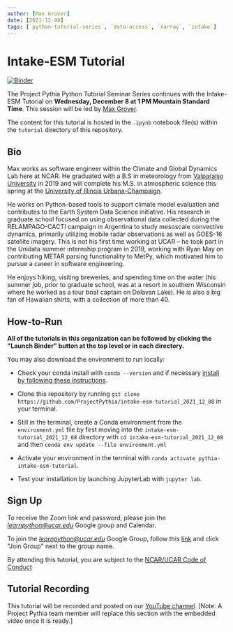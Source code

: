 ```yaml
---
author: [Max Grover]
date: [2021-12-08]
tags: [`python-tutorial-series`, `data-access`, `xarray`, `intake`]
---
```



# Intake-ESM Tutorial

[![Binder](https://mybinder.org/badge_logo.svg)](https://mybinder.org/v2/gh/ProjectPythiaTutorials/intake-esm-tutorial_2021_12_08/main)

The Project Pythia Python Tutorial Seminar Series continues with the Intake-ESM Tutorial on **Wednesday, December 8 at 1 PM Mountain Standard Time**. This session will be led by [Max Grover](https://github.com/mgrover1).

The content for this tutorial is hosted in the `.ipynb` notebook file(s) within the `tutorial` directory of this repository.


## Bio

Max works as software engineer within the Climate and Global Dynamics Lab here at NCAR. He graduated with a B.S in meteorology from [Valparaiso University](https://www.valpo.edu/geography-meteorology/) in 2019 and will complete his M.S. in atmospheric science this spring at the [University of Illinois Urbana-Champaign](https://atmos.illinois.edu/).

He works on Python-based tools to support climate model evaluation and contributes to the Earth System Data Science initiative. His research in graduate school focused on using observational data collected during the RELAMPAGO-CACTI campaign in Argentina to study mesoscale convective dynamics, primarily utilizing mobile radar observations as well as GOES-16 satellite imagery. This is not his first time working at UCAR – he took part in the Unidata summer internship program in 2019, working with Ryan May on contributing METAR parsing functionality to MetPy, which motivated him to pursue a career in software engineering.

He enjoys hiking, visiting breweries, and spending time on the water (his summer job, prior to graduate school, was at a resort in southern Wisconsin where he worked as a tour boat captain on Delavan Lake). He is also a big fan of Hawaiian shirts, with a collection of more than 40.

## How-to-Run

**All of the tutorials in this organization can be followed by clicking the "Launch Binder" button at the top level or in each directory.** 

You may also download the environment to run locally:

- Check your conda install with `conda --version` and if necessary [install by following these instructions](https://docs.conda.io/en/latest/miniconda.html).

- Clone this repository by running `git clone https://github.com/ProjectPythia/intake-esm-tutorial_2021_12_08` in your terminal.

- Still in the terminal, create a Conda environment from the `environment.yml` file by first moving into the `intake-esm-tutorial_2021_12_08` directory with `cd intake-esm-tutorial_2021_12_08` and then `conda env update --file environment.yml`

- Activate your environment in the terminal with `conda activate pythia-intake-esm-tutorial`.

- Test your installation by launching JupyterLab with `jupyter lab`.


## Sign Up

To receive the Zoom link and password, please join the *learnpython@ucar.edu* Google group and Calendar.

To join the *learnpython@ucar.edu* Google Group, follow this [link](https://groups.google.com/a/ucar.edu/g/learnpython/about) and click "Join Group" next to the group name.

By attending this tutorial, you are subject to the [NCAR/UCAR Code of Conduct](https://www.ucar.edu/who-we-are/ethics-integrity/codes-conduct.)


## Tutorial Recording

This tutorial will be recorded and posted on our [YouTube channel](https://www.youtube.com/channel/UCoZPBqJal5uKpO8ZiwzavCw).
[Note: A Project Pythia team member will replace this section with the embedded video once it is ready.]
